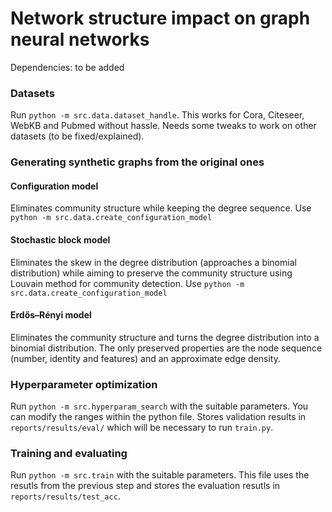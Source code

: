 # Network structure impact on graph neural networks


Dependencies: to be added

### Datasets
Run `python -m src.data.dataset_handle`. This works for Cora, Citeseer, WebKB and Pubmed without hassle. Needs some tweaks to work on other datasets (to be fixed/explained).

### Generating synthetic graphs from the original ones
#### Configuration model
Eliminates community structure while keeping the degree sequence.
Use `python -m src.data.create_configuration_model`
#### Stochastic block model
Eliminates the skew in the degree distribution (approaches a binomial distribution) while aiming to preserve the community structure using Louvain method for community detection.
Use `python -m src.data.create_configuration_model`
#### Erdős–Rényi model
Eliminates the community structure and turns the degree distribution into a binomial distribution. The only preserved properties are the node sequence (number, identity and features) and an approximate edge density.

### Hyperparameter optimization
Run `python -m src.hyperparam_search` with the suitable parameters. You can modify the ranges within the python file. Stores validation results in `reports/results/eval/` which will be necessary to run `train.py`.

### Training and evaluating
Run `python -m src.train` with the suitable parameters. This file uses the resutls from the previous step and stores the evaluation resutls in `reports/results/test_acc`.

